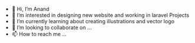 - 👋 Hi, I’m Anand 
- 👀 I’m interested in designing new website and working in laravel Projects
- 🌱 I’m currently learning about creating illustrations and vector logo
- 💞️ I’m looking to collaborate on ...
- 📫 How to reach me ...

<!---
anandkumaraks/anandkumaraks is a ✨ special ✨ repository because its `README.md` (this file) appears on your GitHub profile.
You can click the Preview link to take a look at your changes.
--->
